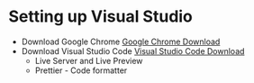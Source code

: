 <h1>Setting up Visual Studio</h1>

<ul>
<li>Download Google Chrome <a href="https://www.googleadservices.com/pagead/aclk?sa=L&ai=DChcSEwiZ577Wo8OCAxUExkwCHYUTDs8YABADGgJ0bQ&ase=2&gclid=CjwKCAiA0syqBhBxEiwAeNx9N3pDtGi9py-Mnafzn0iECIWPMJps0asUS5wsapCljg-ehJhNdyhYTxoCJrAQAvD_BwE&ohost=www.google.com&cid=CAESVeD2cXnicS-_mIM33LIbHT4yp9vSp9mA4lEzlCkQMQ7i8cjsadoKpgr_EKAv1mJe8UH8sQJvl-EulouQYub9gLXUpvyrCHpX9VgE7H8DKVPEwoCwm6g&sig=AOD64_3WwNVY6AsuWomcwI_DRYbkifM6TQ&nis=4&adurl&ved=2ahUKEwj4srbWo8OCAxWRhVYBHW-aDtQQqyQoAHoECAoQCw">Google Chrome Download</a></li>
<li>Download Visual Studio Code <a href="https://code.visualstudio.com/download">Visual Studio Code Download</a>
<ul>
    <li>Live Server and Live Preview</li>
    <li>Prettier - Code formatter </li>
</ul>
</li>
</ul>
